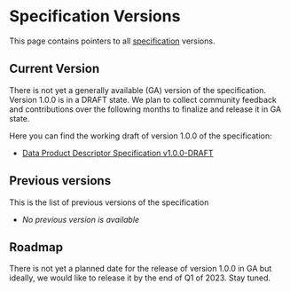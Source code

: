 # Specification Versions

This page contains pointers to all [specification](../../overview/README.md) versions. 

## Current Version
There is not yet a generally available (GA) version of the specification. Version 1.0.0 is in a DRAFT state. We plan to collect community feedback and contributions over the following months to finalize and release it in GA state. 

Here you can find the working draft of version 1.0.0 of the specification:

- [Data Product Descriptor Specification v1.0.0-DRAFT](./1.0.0-DRAFT.md)

## Previous versions
This is the list of previous versions of the specification

- *No previous version is available*

## Roadmap
There is not yet a planned date for the release of version 1.0.0 in GA but ideally, we would like to release it by the end of Q1 of 2023. Stay tuned.


